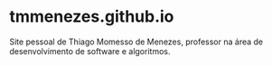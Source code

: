 # tmmenezes.github.io
Site pessoal de Thiago Momesso de Menezes, professor na área de desenvolvimento de software e algoritmos.
